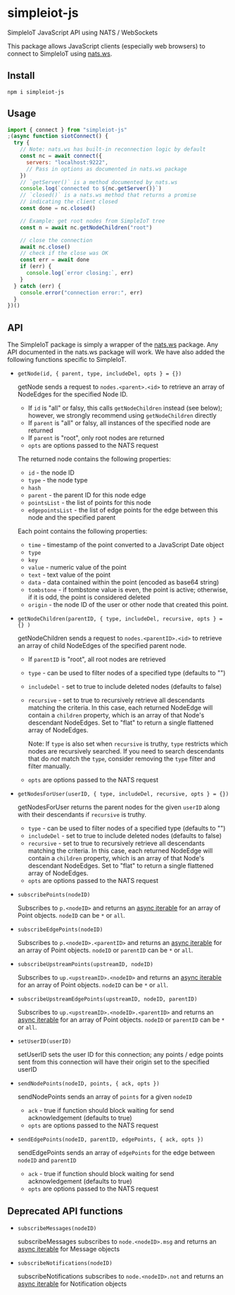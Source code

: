 # simpleiot-js

SimpleIoT JavaScript API using NATS / WebSockets

This package allows JavaScript clients (especially web browsers) to connect to
SimpleIoT using [nats.ws](https://github.com/nats-io/nats.ws).

## Install

`npm i simpleiot-js`

## Usage

```js
import { connect } from "simpleiot-js"
;(async function siotConnect() {
  try {
    // Note: nats.ws has built-in reconnection logic by default
    const nc = await connect({
      servers: "localhost:9222",
      // Pass in options as documented in nats.ws package
    })
    // `getServer()` is a method documented by nats.ws
    console.log(`connected to ${nc.getServer()}`)
    // `closed()` is a nats.ws method that returns a promise
    // indicating the client closed
    const done = nc.closed()

    // Example: get root nodes from SimpleIoT tree
    const n = await nc.getNodeChildren("root")

    // close the connection
    await nc.close()
    // check if the close was OK
    const err = await done
    if (err) {
      console.log(`error closing:`, err)
    }
  } catch (err) {
    console.error("connection error:", err)
  }
})()
```

## API

The SimpleIoT package is simply a wrapper of the
[nats.ws](https://github.com/nats-io/nats.ws) package. Any API documented in the
nats.ws package will work. We have also added the following functions specific
to SimpleIoT.

- `getNode(id, { parent, type, includeDel, opts } = {})`

  getNode sends a request to `nodes.<parent>.<id>` to retrieve an array of
  NodeEdges for the specified Node ID.

  - If `id` is "all" or falsy, this calls `getNodeChildren` instead (see below);
    however, we strongly recommend using `getNodeChildren` directly
  - If `parent` is "all" or falsy, all instances of the specified node are
    returned
  - If `parent` is "root", only root nodes are returned
  - `opts` are options passed to the NATS request

  The returned node contains the following properties:

  - `id` - the node ID
  - `type` - the node type
  - `hash`
  - `parent` - the parent ID for this node edge
  - `pointsList` - the list of points for this node
  - `edgepointsList` - the list of edge points for the edge between this node
    and the specified parent

  Each point contains the following properties:

  - `time` - timestamp of the point converted to a JavaScript Date object
  - `type`
  - `key`
  - `value` - numeric value of the point
  - `text` - text value of the point
  - `data` - data contained within the point (encoded as base64 string)
  - `tombstone` - if tombstone value is even, the point is active; otherwise, if
    it is odd, the point is considered deleted
  - `origin` - the node ID of the user or other node that created this point.

- `getNodeChildren(parentID, { type, includeDel, recursive, opts } = {} )`

  getNodeChildren sends a request to `nodes.<parentID>.<id>` to retrieve an
  array of child NodeEdges of the specified parent node.

  - If `parentID` is "root", all root nodes are retrieved
  - `type` - can be used to filter nodes of a specified type (defaults to "")
  - `includeDel` - set to true to include deleted nodes (defaults to false)
  - `recursive` - set to true to recursively retrieve all descendants matching
    the criteria. In this case, each returned NodeEdge will contain a `children`
    property, which is an array of that Node's descendant NodeEdges. Set to
    "flat" to return a single flattened array of NodeEdges.

    Note: If `type` is also set when `recursive` is truthy, `type` restricts
    which nodes are recursively searched. If you need to search descendants that
    do _not_ match the `type`, consider removing the `type` filter and filter
    manually.

  - `opts` are options passed to the NATS request

- `getNodesForUser(userID, { type, includeDel, recursive, opts } = {})`

  getNodesForUser returns the parent nodes for the given `userID` along with
  their descendants if `recursive` is truthy.

  - `type` - can be used to filter nodes of a specified type (defaults to "")
  - `includeDel` - set to true to include deleted nodes (defaults to false)
  - `recursive` - set to true to recursively retrieve all descendants matching
    the criteria. In this case, each returned NodeEdge will contain a `children`
    property, which is an array of that Node's descendant NodeEdges. Set to
    "flat" to return a single flattened array of NodeEdges.
  - `opts` are options passed to the NATS request

- `subscribePoints(nodeID)`

  Subscribes to `p.<nodeID>` and returns an
  [async iterable](https://developer.mozilla.org/en-US/docs/Web/JavaScript/Reference/Iteration_protocols#the_async_iterator_and_async_iterable_protocols)
  for an array of Point objects. `nodeID` can be `*` or `all`.

- `subscribeEdgePoints(nodeID)`

  Subscribes to `p.<nodeID>.<parentID>` and returns an
  [async iterable](https://developer.mozilla.org/en-US/docs/Web/JavaScript/Reference/Iteration_protocols#the_async_iterator_and_async_iterable_protocols)
  for an array of Point objects. `nodeID` or `parentID` can be `*` or `all`.

- `subscribeUpstreamPoints(upstreamID, nodeID)`

  Subscribes to `up.<upstreamID>.<nodeID>` and returns an
  [async iterable](https://developer.mozilla.org/en-US/docs/Web/JavaScript/Reference/Iteration_protocols#the_async_iterator_and_async_iterable_protocols)
  for an array of Point objects. `nodeID` can be `*` or `all`.

- `subscribeUpstreamEdgePoints(upstreamID, nodeID, parentID)`

  Subscribes to `up.<upstreamID>.<nodeID>.<parentID>` and returns an
  [async iterable](https://developer.mozilla.org/en-US/docs/Web/JavaScript/Reference/Iteration_protocols#the_async_iterator_and_async_iterable_protocols)
  for an array of Point objects. `nodeID` or `parentID` can be `*` or `all`.

- `setUserID(userID)`

  setUserID sets the user ID for this connection; any points / edge points sent
  from this connection will have their origin set to the specified userID

- `sendNodePoints(nodeID, points, { ack, opts })`

  sendNodePoints sends an array of `points` for a given `nodeID`

  - `ack` - true if function should block waiting for send acknowledgement
    (defaults to true)
  - `opts` are options passed to the NATS request

- `sendEdgePoints(nodeID, parentID, edgePoints, { ack, opts })`

  sendEdgePoints sends an array of `edgePoints` for the edge between `nodeID`
  and `parentID`

  - `ack` - true if function should block waiting for send acknowledgement
    (defaults to true)
  - `opts` are options passed to the NATS request

## Deprecated API functions

- `subscribeMessages(nodeID)`

  subscribeMessages subscribes to `node.<nodeID>.msg` and returns an
  [async iterable](https://developer.mozilla.org/en-US/docs/Web/JavaScript/Reference/Iteration_protocols#the_async_iterator_and_async_iterable_protocols)
  for Message objects

- `subscribeNotifications(nodeID)`

  subscribeNotifications subscribes to `node.<nodeID>.not` and returns an
  [async iterable](https://developer.mozilla.org/en-US/docs/Web/JavaScript/Reference/Iteration_protocols#the_async_iterator_and_async_iterable_protocols)
  for Notification objects
